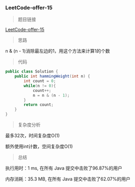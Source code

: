 ### LeetCode-offer-15

> 题目链接

[LeetCode-offer-15](https://leetcode-cn.com/problems/er-jin-zhi-zhong-1de-ge-shu-lcof/)

> 思路

n & (n - 1)消除最左边的1，用这个方法来计算1的个数

> 代码

```java
public class Solution {
    public int hammingWeight(int n) {
        int count = 0;
        while(n != 0){
            count++;
            n = n & (n - 1);
        }
        return count;
    }
}
```

> 复杂度分析

最多32次，时间复杂度O(1)

额外使用int计数，空间复杂度O(1)

> 总结

执行用时：1 ms, 在所有 Java 提交中击败了96.87%的用户

内存消耗：35.3 MB, 在所有 Java 提交中击败了62.07%的用户

